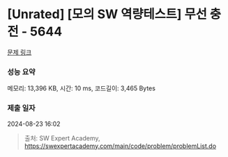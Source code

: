 # [Unrated] [모의 SW 역량테스트] 무선 충전 - 5644 

[문제 링크](https://swexpertacademy.com/main/code/problem/problemDetail.do?contestProbId=AWXRDL1aeugDFAUo) 

### 성능 요약

메모리: 13,396 KB, 시간: 10 ms, 코드길이: 3,465 Bytes

### 제출 일자

2024-08-23 16:02



> 출처: SW Expert Academy, https://swexpertacademy.com/main/code/problem/problemList.do